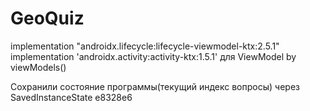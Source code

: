# GeoQuiz
implementation "androidx.lifecycle:lifecycle-viewmodel-ktx:2.5.1"
implementation 'androidx.activity:activity-ktx:1.5.1' для ViewModel by viewModels()

Сохранили состояние программы(текущий индекс вопросы) через SavedInstanceState e8328e6
